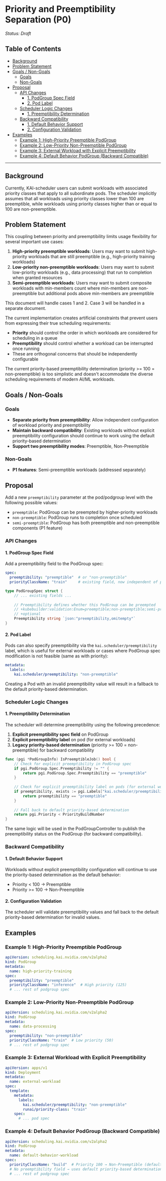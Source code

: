 # Priority and Preemptibility Separation (P0)

*Status: Draft*

## Table of Contents
- [Background](#background)
- [Problem Statement](#problem-statement)
- [Goals / Non-Goals](#goals-non-goals)
   * [Goals](#goals)
   * [Non-Goals](#non-goals)
- [Proposal](#proposal)
   * [API Changes](#api-changes)
      + [1. PodGroup Spec Field](#1-podgroup-spec-field)
      + [2. Pod Label](#2-pod-label)
   * [Scheduler Logic Changes](#scheduler-logic-changes)
      + [1. Preemptibility Determination](#1-preemptibility-determination)
   * [Backward Compatibility](#backward-compatibility)
      + [1. Default Behavior Support](#1-default-behavior-support)
      + [2. Configuration Validation](#2-configuration-validation)
- [Examples](#examples)
   * [Example 1: High-Priority Preemptible PodGroup](#example-1-high-priority-preemptible-podgroup)
   * [Example 2: Low-Priority Non-Preemptible PodGroup](#example-2-low-priority-non-preemptible-podgroup)
   * [Example 3: External Workload with Explicit Preemptibility](#example-3-external-workload-with-explicit-preemptibility)
   * [Example 4: Default Behavior PodGroup (Backward Compatible)](#example-4-default-behavior-podgroup-backward-compatible)


---

## Background

Currently, KAI-scheduler users can submit workloads with associated priority classes that apply to all subordinate pods. The scheduler implicitly assumes that all workloads using priority classes lower than 100 are preemptible, while workloads using priority classes higher than or equal to 100 are non-preemptible.

## Problem Statement

This coupling between priority and preemptibility limits usage flexibility for several important use cases:

1. **High-priority preemptible workloads**: Users may want to submit high-priority workloads that are still preemptible (e.g., high-priority training workloads)
2. **Low-priority non-preemptible workloads**: Users may want to submit low-priority workloads (e.g., data processing) that run to completion when granted resources
3. **Semi-preemptible workloads**: Users may want to submit composite workloads with min-members count where min-members are non-preemptible but additional pods above min-members are preemptible

This document will handle cases 1 and 2. Case 3 will be handled in a separate document.

The current implementation creates artificial constraints that prevent users from expressing their true scheduling requirements:

- **Priority** should control the order in which workloads are considered for scheduling in a queue
- **Preemptibility** should control whether a workload can be interrupted once running
- These are orthogonal concerns that should be independently configurable

The current priority-based preemptibility determination (priority >= 100 = non-preemptible) is too simplistic and doesn't accommodate the diverse scheduling requirements of modern AI/ML workloads.

## Goals / Non-Goals

### Goals
- **Separate priority from preemptibility**: Allow independent configuration of workload priority and preemptibility
- **Maintain backward compatibility**: Existing workloads without explicit preemptibility configuration should continue to work using the default priority-based determination
- **Support two preemptibility modes**: Preemptible, Non-Preemptible

### Non-Goals
- **P1 features**: Semi-preemptible workloads (addressed separately)


## Proposal

Add a new `preemptibility` parameter at the pod/podgroup level with the following possible values:
- `preemptible`: PodGroup can be preempted by higher-priority workloads
- `non-preemptible`: PodGroup runs to completion once scheduled
- `semi-preemptible`: PodGroup has both preemptible and non-preemptible components (P1 feature)

### API Changes

#### 1. PodGroup Spec Field
Add a preemptibility field to the PodGroup spec:

```yaml
spec:
  preemptibility: "preemptible"  # or "non-preemptible"
  priorityClassName: "train"     # existing field, now independent of preemptibility
```

```go
type PodGroupSpec struct {
    // ... existing fields ...
    
    // Preemptibility defines whether this PodGroup can be preempted
    // +kubebuilder:validation:Enum=preemptible;non-preemptible;semi-preemptible
    // +optional
    Preemptibility string `json:"preemptibility,omitempty"`
}
```

#### 2. Pod Label
Pods can also specify preemptibility via the `kai.scheduler/preemptibility` label, which is useful for external workloads or cases where PodGroup spec modification is not feasible (same as with priority):

```yaml
metadata:
  labels:
    kai.scheduler/preemptibility: "non-preemptible"
```

Creating a Pod with an invalid preemptibility value will result in a fallback to the default priority-based determination.

### Scheduler Logic Changes

#### 1. Preemptibility Determination
The scheduler will determine preemptibility using the following precedence:

1. **Explicit preemptibility spec field** on PodGroup
2. **Explicit preemptibility label** on pod (for external workloads)
3. **Legacy priority-based determination** (priority >= 100 = non-preemptible) for backward compatibility

```go
func (pgi *PodGroupInfo) IsPreemptibleJob() bool {
    // Check for explicit preemptibility in PodGroup spec
    if pgi.PodGroup.Spec.Preemptibility != "" {
        return pgi.PodGroup.Spec.Preemptibility == "preemptible"
    }
    
    // Check for explicit preemptibility label on pods (for external workloads)
    if preemptibility, exists := pgi.Labels["kai.scheduler/preemptibility"]; exists {
        return preemptibility == "preemptible"
    }
    
    // Fall back to default priority-based determination
    return pgi.Priority < PriorityBuildNumber
}
```

The same logic will be used in the PodGroupController to publish the preemptibility status on the PodGroup (for backward compatibility).

### Backward Compatibility

#### 1. Default Behavior Support
Workloads without explicit preemptibility configuration will continue to use the priority-based determination as the default behavior:
- Priority < 100 → Preemptible
- Priority >= 100 → Non-Preemptible

#### 2. Configuration Validation
The scheduler will validate preemptibility values and fall back to the default priority-based determination for invalid values.

## Examples

### Example 1: High-Priority Preemptible PodGroup
```yaml
apiVersion: scheduling.kai.nvidia.com/v2alpha2
kind: PodGroup
metadata:
  name: high-priority-training
spec:
  preemptibility: "preemptible"
  priorityClassName: "inference"  # High priority (125)
  # ... rest of podgroup spec
```

### Example 2: Low-Priority Non-Preemptible PodGroup
```yaml
apiVersion: scheduling.kai.nvidia.com/v2alpha2
kind: PodGroup
metadata:
  name: data-processing
spec:
  preemptibility: "non-preemptible"
  priorityClassName: "train"  # Low priority (50)
  # ... rest of podgroup spec
```

### Example 3: External Workload with Explicit Preemptibility
```yaml
apiVersion: apps/v1
kind: Deployment
metadata:
  name: external-workload
spec:
  template:
    metadata:
      labels:
        kai.scheduler/preemptibility: "non-preemptible"
        runai/priority-class: "train"
    spec:
      # ... pod spec
```

### Example 4: Default Behavior PodGroup (Backward Compatible)
```yaml
apiVersion: scheduling.kai.nvidia.com/v2alpha2
kind: PodGroup
metadata:
  name: default-behavior-workload
spec:
  priorityClassName: "build"  # Priority 100 → Non-Preemptible (default behavior)
  # No preemptibility field → uses default priority-based determination
  # ... rest of podgroup spec
```
